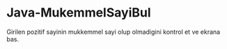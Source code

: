 # Java-MukemmelSayiBul
Girilen pozitif sayinin mukkemmel sayi olup olmadigini kontrol et ve ekrana bas.
